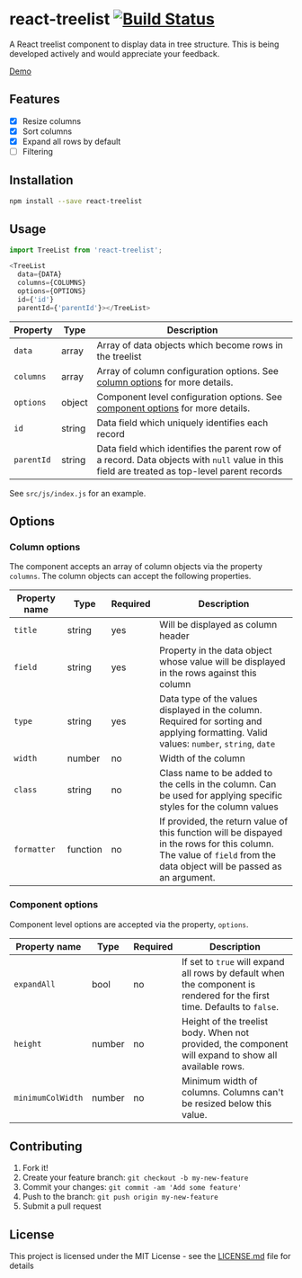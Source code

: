 # react-treelist [![Build Status](https://travis-ci.org/maheshsenni/react-treelist.svg?branch=master)](https://travis-ci.org/maheshsenni/react-treelist)

A React treelist component to display data in tree structure. This is being developed actively and would appreciate your feedback.

[Demo](https://rawgit.com/maheshsenni/react-treelist/master/demo/index.html)

## Features

- [x] Resize columns
- [x] Sort columns
- [x] Expand all rows by default
- [ ] Filtering

## Installation

```sh
npm install --save react-treelist
```

## Usage

```js
import TreeList from 'react-treelist';

<TreeList
  data={DATA}  
  columns={COLUMNS}
  options={OPTIONS}
  id={'id'}
  parentId={'parentId'}></TreeList>
```

|Property|Type|Description|
|--------|----|-----------|
|`data`|array|Array of data objects which become rows in the treelist|
|`columns`|array|Array of column configuration options. See [column options](#column-options) for more details.|
|`options`|object|Component level configuration options. See [component options](#component-options) for more details.|
|`id`|string|Data field which uniquely identifies each record|
|`parentId`|string|Data field which identifies the parent row of a record. Data objects with `null` value in this field are treated as top-level parent records|  

See `src/js/index.js` for an example.

## Options

### Column options

The component accepts an array of column objects via the property `columns`. The column objects can accept the following properties.

|Property name|Type|Required|Description|
|-------------|----|--------|-----------|
|`title`|string|yes|Will be displayed as column header|
|`field`|string|yes|Property in the data object whose value will be displayed in the rows against this column|
|`type`|string|yes|Data type of the values displayed in the column. Required for sorting and applying formatting. Valid values: `number`, `string`, `date`|
|`width`|number|no|Width of the column|
|`class`|string|no|Class name to be added to the cells in the column. Can be used for applying specific styles for the column values|
|`formatter`|function|no|If provided, the return value of this function will be dispayed in the rows for this column. The value of `field` from the data object will be passed as an argument.

### Component options

Component level options are accepted via the property, `options`.

|Property name|Type|Required|Description|
|-------------|----|--------|-----------|
|`expandAll`|bool|no|If set to `true` will expand all rows by default when the component is rendered for the first time. Defaults to `false`.
|`height`|number|no|Height of the treelist body. When not provided, the component will expand to show all available rows.|
|`minimumColWidth`|number|no|Minimum width of columns. Columns can't be resized below this value.

## Contributing

1. Fork it!
2. Create your feature branch: `git checkout -b my-new-feature`
3. Commit your changes: `git commit -am 'Add some feature'`
4. Push to the branch: `git push origin my-new-feature`
5. Submit a pull request

## License

This project is licensed under the MIT License - see the [LICENSE.md](LICENSE.md) file for details

